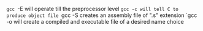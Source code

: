`gcc `-E will operate till the preprocessor level
`gcc -c will tell C to produce object file
`gcc -S creates an assembly file of ".s" extension 
`gcc -o will create a compiled and executable file of a desired name choice

